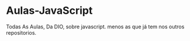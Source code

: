 # Aulas-JavaScript
Todas As Aulas, Da DIO, sobre javascript. menos as que já tem nos outros repositorios.
